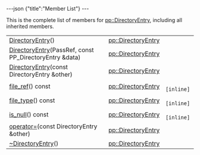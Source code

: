 ---json {"title":"Member List"} ---

This is the complete list of members for <a href="/docs/native-client/pepper_dev/cpp/classpp_1_1_directory_entry/" class="el">pp::DirectoryEntry</a>, including all inherited members.

<table><tbody><tr class="odd"><td><a href="/docs/native-client/pepper_dev/cpp/classpp_1_1_directory_entry#abd1a4a70ed1b922a232c78be62b1fe86" class="el">DirectoryEntry</a>()</td><td><a href="/docs/native-client/pepper_dev/cpp/classpp_1_1_directory_entry/" class="el">pp::DirectoryEntry</a></td><td></td></tr><tr class="even"><td><a href="/docs/native-client/pepper_dev/cpp/classpp_1_1_directory_entry#aa8fe311e0fe27aee989f0a055ec2f2e4" class="el">DirectoryEntry</a>(PassRef, const PP_DirectoryEntry &amp;data)</td><td><a href="/docs/native-client/pepper_dev/cpp/classpp_1_1_directory_entry/" class="el">pp::DirectoryEntry</a></td><td></td></tr><tr class="odd"><td><a href="/docs/native-client/pepper_dev/cpp/classpp_1_1_directory_entry#af60a142d874f0bc2fed98bd8ae5b7cdc" class="el">DirectoryEntry</a>(const DirectoryEntry &amp;other)</td><td><a href="/docs/native-client/pepper_dev/cpp/classpp_1_1_directory_entry/" class="el">pp::DirectoryEntry</a></td><td></td></tr><tr class="even"><td><a href="/docs/native-client/pepper_dev/cpp/classpp_1_1_directory_entry#af6ff2a3c83a6f26455573bc07f15ec4d" class="el">file_ref</a>() const</td><td><a href="/docs/native-client/pepper_dev/cpp/classpp_1_1_directory_entry/" class="el">pp::DirectoryEntry</a></td><td><code> [inline]</code></td></tr><tr class="odd"><td><a href="/docs/native-client/pepper_dev/cpp/classpp_1_1_directory_entry#a9c91f7dda30ef2f31ec9547f9fd9faaf" class="el">file_type</a>() const</td><td><a href="/docs/native-client/pepper_dev/cpp/classpp_1_1_directory_entry/" class="el">pp::DirectoryEntry</a></td><td><code> [inline]</code></td></tr><tr class="even"><td><a href="/docs/native-client/pepper_dev/cpp/classpp_1_1_directory_entry#aea481437bc555e04429b4e7ec1005ef0" class="el">is_null</a>() const</td><td><a href="/docs/native-client/pepper_dev/cpp/classpp_1_1_directory_entry/" class="el">pp::DirectoryEntry</a></td><td><code> [inline]</code></td></tr><tr class="odd"><td><a href="/docs/native-client/pepper_dev/cpp/classpp_1_1_directory_entry#a7e1b5b7376a2da0a4f736eb986092556" class="el">operator=</a>(const DirectoryEntry &amp;other)</td><td><a href="/docs/native-client/pepper_dev/cpp/classpp_1_1_directory_entry/" class="el">pp::DirectoryEntry</a></td><td></td></tr><tr class="even"><td><a href="/docs/native-client/pepper_dev/cpp/classpp_1_1_directory_entry#a3dd150a66dcb8e3b063f411d904dc356" class="el">~DirectoryEntry</a>()</td><td><a href="/docs/native-client/pepper_dev/cpp/classpp_1_1_directory_entry/" class="el">pp::DirectoryEntry</a></td><td></td></tr></tbody></table>
